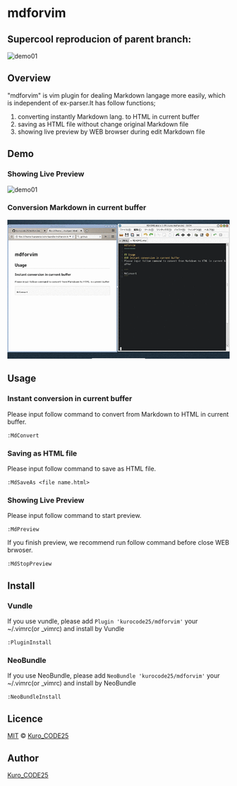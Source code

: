 mdforvim
========

## Supercool reproducion of parent branch:


![demo01](https://raw.githubusercontent.com/sentientmachine/mdforvim/mdforvim_screenshot.png)



## Overview

"mdforvim" is vim plugin for dealing Markdown langage more easily, which is independent of ex-parser.It has follow functions;

1. converting instantly Markdown lang. to HTML in current buffer
2. saving as HTML file without change original Markdown file
3. showing live preview by WEB browser during edit Markdown file

## Demo
### Showing Live Preview
![demo01](https://raw.githubusercontent.com/kurocode25/storeroom/master/mdforvim/demo01.gif)

### Conversion Markdown in current buffer
![demo02](https://raw.githubusercontent.com/kurocode25/storeroom/master/mdforvim/demo02.gif)

## Usage
### Instant conversion in current buffer
Please input follow command to convert from Markdown to HTML in current buffer.

```
:MdConvert
```

### Saving as HTML file
Please input follow command to save as HTML file.

```
:MdSaveAs <file name.html>
```

### Showing Live Preview
Please input follow command to start preview.

```
:MdPreview
```

If you finish preview, we recommend run follow command before close WEB brwoser.

```
:MdStopPreview
```

## Install

### Vundle
If you use vundle, please add `Plugin 'kurocode25/mdforvim'` your ~/.vimrc(or \_vimrc) and install by Vundle
```
:PluginInstall
```

###  NeoBundle
If you use NeoBundle, please add `NeoBundle 'kurocode25/mdforvim'` your ~/.vimrc(or \_vimrc) and install by NeoBundle

```
:NeoBundleInstall
```

## Licence
[MIT](http://opensource.org/licenses/mit-license.php) &copy; [Kuro_CODE25](https://github.com/kurocode25)  

## Author
[Kuro_CODE25](https://github.com/kurocode25)  
